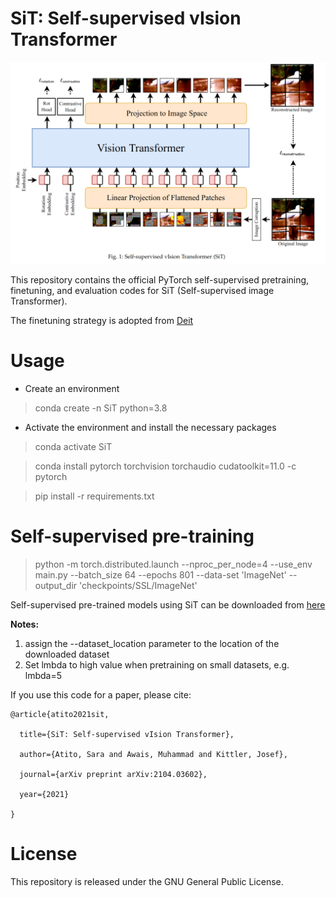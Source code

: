# SiT: Self-supervised vIsion Transformer 

![](imgs/SiT_.png)

This repository contains the official PyTorch self-supervised pretraining, finetuning, and evaluation codes for SiT (Self-supervised image Transformer).

The finetuning strategy is adopted from [Deit](https://github.com/facebookresearch/deit) 

# Usage
- Create an environment
> conda create -n SiT python=3.8
- Activate the environment and install the necessary packages
> conda activate SiT

> conda install pytorch torchvision torchaudio cudatoolkit=11.0 -c pytorch

> pip install -r requirements.txt


# Self-supervised pre-training
> python -m torch.distributed.launch --nproc_per_node=4 --use_env main.py --batch_size 64 --epochs 801 --data-set 'ImageNet' --output_dir 'checkpoints/SSL/ImageNet'

Self-supervised pre-trained models using SiT can be downloaded from [here](https://drive.google.com/drive/folders/1b1Yu1r-yaflz8Uu_D9oE6ft5TMwK-wLR?usp=sharing)

**Notes:** 
1. assign the --dataset_location parameter to the location of the downloaded dataset
2. Set lmbda to high value when pretraining on small datasets, e.g. lmbda=5

If you use this code for a paper, please cite:

```
@article{atito2021sit,

  title={SiT: Self-supervised vIsion Transformer},

  author={Atito, Sara and Awais, Muhammad and Kittler, Josef},

  journal={arXiv preprint arXiv:2104.03602},

  year={2021}

}
```


# License
This repository is released under the GNU General Public License.


